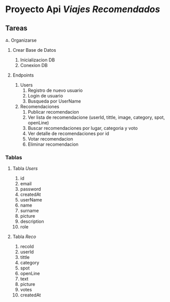 # Proyecto Api **_Viajes Recomendados_**

## Tareas

⁂. Organizarse

1. Crear Base de Datos

   1. Inicializacion DB
   2. Conexion DB

1. Endpoints
   1. Users
      1. Registro de nuevo usuario
      2. Login de usuario
      3. Busqueda por UserName
   2. Recomendaciones
      1. Publicar recomendacion
      2. Ver lista de recomendacione (userId, tittle, image, category, spot, openLine)
      3. Buscar recomendaciones por lugar, categoria y voto
      4. Ver detalle de recomendaciones por id
      5. Votar recomendacion
      6. Eliminar recomendacion

### Tablas

1. Tabla _Users_

   1. id
   2. email
   3. password
   4. createdAt
   5. userName
   6. name
   7. surname
   8. picture
   9. description
   10. role

2. Tabla _Reco_
   1. recoId
   2. userId
   3. tittle
   4. category
   5. spot
   6. openLine
   7. text
   8. picture
   9. votes
   10. createdAt

